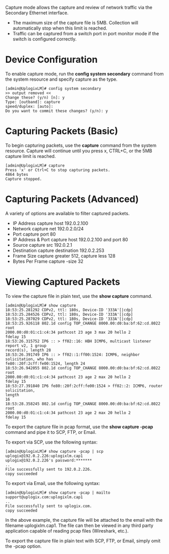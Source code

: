 <!-- 5.4 -->

Capture mode allows the capture and review of network traffic via the Secondary Ethernet interface.

* The maximum size of the capture file is 5MB. Collection will automatically stop when this limit is reached.
* Traffic can be captured from a switch port in port monitor mode if the switch is configured correctly.

# Device Configuration

To enable capture mode, run the **config system secondary** command from the system resource and specify capture as the type.

```
[admin@UplogixLM]# config system secondary
>> output removed <<
Change these? (y/n) [n]: y
Type: [outband]: capture
speed/duplex: [auto]:
Do you want to commit these changes? (y/n): y
```

# Capturing Packets (Basic)

To begin capturing packets, use the **capture** command from the system resource. Capture will continue until you press x, CTRL+C, or the 5MB capture limit is reached.

```
[admin@UplogixLM]# capture
Press 'x' or Ctrl+C to stop capturing packets.
4864 bytes
Capture stopped.
```

# Capturing Packets (Advanced)

A variety of options are available to filter captured packets.

 - IP Address capture host 192.0.2.100
 - Network capture net 192.0.2.0/24
 - Port capture port 80
 - IP Address & Port capture host 192.0.2.100 and port 80
 - Source capture src 192.0.2.1
 - Destination capture destination 192.0.2.253
 - Frame Size capture greater 512, capture less 128
 - Bytes Per Frame capture -size 32

# Viewing Captured Packets

To view the capture file in plain text, use the **show capture** command.

```
[admin@UplogixLM]# show capture
18:53:25.281292 CDPv2, ttl: 180s, Device-ID '333A'[|cdp]
18:53:25.284526 CDPv2, ttl: 180s, Device-ID '333A'[|cdp]
18:53:25.287029 CDPv2, ttl: 180s, Device-ID '333A'[|cdp]
18:53:25.926118 802.1d config TOP_CHANGE 8000.00:d0:ba:bf:62:cd.8022 root
2000.00:d0:01:c1:c4:34 pathcost 23 age 3 max 20 hello 2
fdelay 15
18:53:26.315752 IP6 :: > ff02::16: HBH ICMP6, multicast listener report v2, 1 group
record(s), length 28
18:53:26.391749 IP6 :: > ff02::1:ff00:1524: ICMP6, neighbor solicitation, who has
fe80::20f:2cff:fe00:1524, length 24
18:53:26.942055 802.1d config TOP_CHANGE 8000.00:d0:ba:bf:62:cd.8022 root
2000.00:d0:01:c1:c4:34 pathcost 23 age 2 max 20 hello 2
fdelay 15
18:53:27.391840 IP6 fe80::20f:2cff:fe00:1524 > ff02::2: ICMP6, router solicitation,
length
16
18:53:28.358245 802.1d config TOP_CHANGE 8000.00:d0:ba:bf:62:cd.8022 root
2000.00:d0:01:c1:c4:34 pathcost 23 age 2 max 20 hello 2
fdelay 15
```

To export the capture file in pcap format, use the **show capture -pcap** command and pipe it to SCP, FTP, or Email.

To export via SCP, use the following syntax:

```
[admin@UplogixLM]# show capture -pcap | scp uplogix@192.0.2.226:uplogixlm.cap1
uplogix@192.0.2.226's password:*******
..
File successfully sent to 192.0.2.226.
copy succeeded
```

To export via Email, use the following syntax:
```
[admin@UplogixLM]# show capture -pcap | mailto support@uplogix.com:uplogixlm.cap1
..
File successfully sent to uplogix.com.
copy succeeded
```

In the above example, the capture file will be attached to the email with the filename uplogixlm.cap1. The file can then be viewed in any third party application capable of reading pcap files (Wireshark, etc.).

To export the capture file in plain text with SCP, FTP, or Email, simply omit the -pcap option.